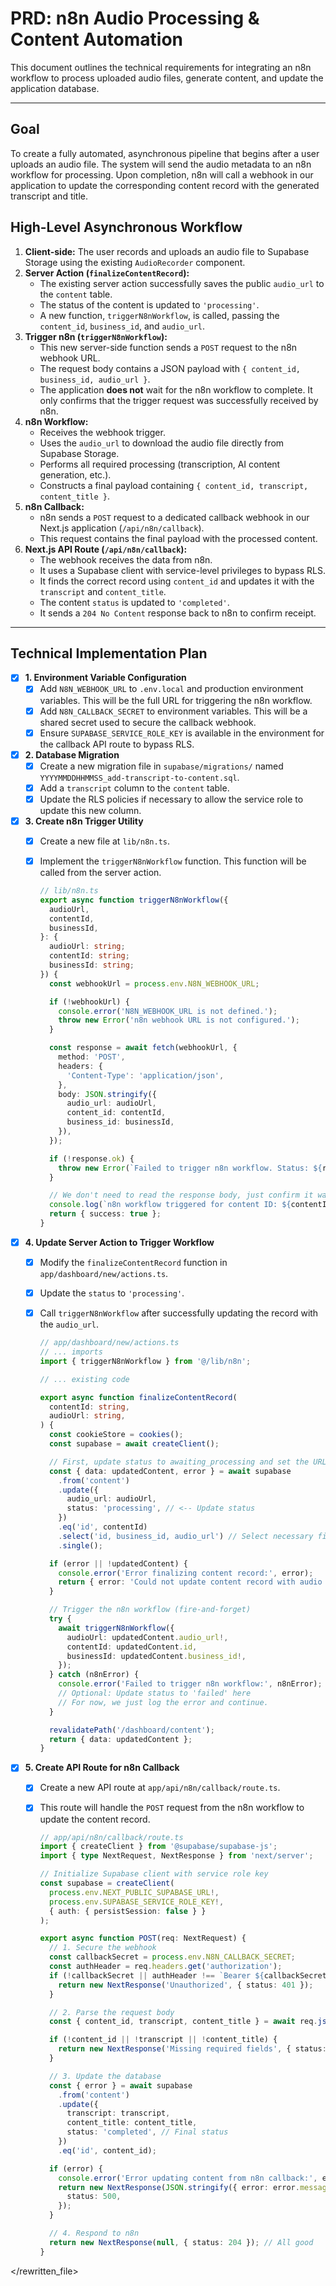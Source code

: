 # PRD: n8n Audio Processing & Content Automation

This document outlines the technical requirements for integrating an n8n workflow to process uploaded audio files, generate content, and update the application database.

---

## **Goal**

To create a fully automated, asynchronous pipeline that begins after a user uploads an audio file. The system will send the audio metadata to an n8n workflow for processing. Upon completion, n8n will call a webhook in our application to update the corresponding content record with the generated transcript and title.

## **High-Level Asynchronous Workflow**

1.  **Client-side:** The user records and uploads an audio file to Supabase Storage using the existing `AudioRecorder` component.
2.  **Server Action (`finalizeContentRecord`):**
    *   The existing server action successfully saves the public `audio_url` to the `content` table.
    *   The status of the content is updated to `'processing'`.
    *   A new function, `triggerN8nWorkflow`, is called, passing the `content_id`, `business_id`, and `audio_url`.
3.  **Trigger n8n (`triggerN8nWorkflow`):**
    *   This new server-side function sends a `POST` request to the n8n webhook URL.
    *   The request body contains a JSON payload with `{ content_id, business_id, audio_url }`.
    *   The application **does not** wait for the n8n workflow to complete. It only confirms that the trigger request was successfully received by n8n.
4.  **n8n Workflow:**
    *   Receives the webhook trigger.
    *   Uses the `audio_url` to download the audio file directly from Supabase Storage.
    *   Performs all required processing (transcription, AI content generation, etc.).
    *   Constructs a final payload containing `{ content_id, transcript, content_title }`.
5.  **n8n Callback:**
    *   n8n sends a `POST` request to a dedicated callback webhook in our Next.js application (`/api/n8n/callback`).
    *   This request contains the final payload with the processed content.
6.  **Next.js API Route (`/api/n8n/callback`):**
    *   The webhook receives the data from n8n.
    *   It uses a Supabase client with service-level privileges to bypass RLS.
    *   It finds the correct record using `content_id` and updates it with the `transcript` and `content_title`.
    *   The content `status` is updated to `'completed'`.
    *   It sends a `204 No Content` response back to n8n to confirm receipt.

---

## **Technical Implementation Plan**

- [x] **1. Environment Variable Configuration**
    - [x] Add `N8N_WEBHOOK_URL` to `.env.local` and production environment variables. This will be the full URL for triggering the n8n workflow.
    - [x] Add `N8N_CALLBACK_SECRET` to environment variables. This will be a shared secret used to secure the callback webhook.
    - [x] Ensure `SUPABASE_SERVICE_ROLE_KEY` is available in the environment for the callback API route to bypass RLS.

- [x] **2. Database Migration**
    - [x] Create a new migration file in `supabase/migrations/` named `YYYYMMDDHHMMSS_add-transcript-to-content.sql`.
    - [x] Add a `transcript` column to the `content` table.
    - [x] Update the RLS policies if necessary to allow the service role to update this new column.

- [x] **3. Create n8n Trigger Utility**
    - [x] Create a new file at `lib/n8n.ts`.
    - [x] Implement the `triggerN8nWorkflow` function. This function will be called from the server action.

        ```typescript
        // lib/n8n.ts
        export async function triggerN8nWorkflow({
          audioUrl,
          contentId,
          businessId,
        }: {
          audioUrl: string;
          contentId: string;
          businessId: string;
        }) {
          const webhookUrl = process.env.N8N_WEBHOOK_URL;

          if (!webhookUrl) {
            console.error('N8N_WEBHOOK_URL is not defined.');
            throw new Error('n8n webhook URL is not configured.');
          }

          const response = await fetch(webhookUrl, {
            method: 'POST',
            headers: {
              'Content-Type': 'application/json',
            },
            body: JSON.stringify({
              audio_url: audioUrl,
              content_id: contentId,
              business_id: businessId,
            }),
          });

          if (!response.ok) {
            throw new Error(`Failed to trigger n8n workflow. Status: ${response.status}`);
          }

          // We don't need to read the response body, just confirm it was accepted.
          console.log(`n8n workflow triggered for content ID: ${contentId}`);
          return { success: true };
        }
        ```

- [x] **4. Update Server Action to Trigger Workflow**
    - [x] Modify the `finalizeContentRecord` function in `app/dashboard/new/actions.ts`.
    - [x] Update the `status` to `'processing'`.
    - [x] Call `triggerN8nWorkflow` after successfully updating the record with the `audio_url`.

        ```typescript
        // app/dashboard/new/actions.ts
        // ... imports
        import { triggerN8nWorkflow } from '@/lib/n8n';

        // ... existing code

        export async function finalizeContentRecord(
          contentId: string,
          audioUrl: string,
        ) {
          const cookieStore = cookies();
          const supabase = await createClient();

          // First, update status to awaiting_processing and set the URL
          const { data: updatedContent, error } = await supabase
            .from('content')
            .update({
              audio_url: audioUrl,
              status: 'processing', // <-- Update status
            })
            .eq('id', contentId)
            .select('id, business_id, audio_url') // Select necessary fields for n8n
            .single();

          if (error || !updatedContent) {
            console.error('Error finalizing content record:', error);
            return { error: 'Could not update content record with audio URL.' };
          }

          // Trigger the n8n workflow (fire-and-forget)
          try {
            await triggerN8nWorkflow({
              audioUrl: updatedContent.audio_url!,
              contentId: updatedContent.id,
              businessId: updatedContent.business_id!,
            });
          } catch (n8nError) {
            console.error('Failed to trigger n8n workflow:', n8nError);
            // Optional: Update status to 'failed' here
            // For now, we just log the error and continue.
          }

          revalidatePath('/dashboard/content');
          return { data: updatedContent };
        }
        ```

- [x] **5. Create API Route for n8n Callback**
    - [x] Create a new API route at `app/api/n8n/callback/route.ts`.
    - [x] This route will handle the `POST` request from the n8n workflow to update the content record.

        ```typescript
        // app/api/n8n/callback/route.ts
        import { createClient } from '@supabase/supabase-js';
        import { type NextRequest, NextResponse } from 'next/server';

        // Initialize Supabase client with service role key
        const supabase = createClient(
          process.env.NEXT_PUBLIC_SUPABASE_URL!,
          process.env.SUPABASE_SERVICE_ROLE_KEY!,
          { auth: { persistSession: false } }
        );

        export async function POST(req: NextRequest) {
          // 1. Secure the webhook
          const callbackSecret = process.env.N8N_CALLBACK_SECRET;
          const authHeader = req.headers.get('authorization');
          if (!callbackSecret || authHeader !== `Bearer ${callbackSecret}`) {
            return new NextResponse('Unauthorized', { status: 401 });
          }

          // 2. Parse the request body
          const { content_id, transcript, content_title } = await req.json();

          if (!content_id || !transcript || !content_title) {
            return new NextResponse('Missing required fields', { status: 400 });
          }

          // 3. Update the database
          const { error } = await supabase
            .from('content')
            .update({
              transcript: transcript,
              content_title: content_title,
              status: 'completed', // Final status
            })
            .eq('id', content_id);

          if (error) {
            console.error('Error updating content from n8n callback:', error);
            return new NextResponse(JSON.stringify({ error: error.message }), {
              status: 500,
            });
          }

          // 4. Respond to n8n
          return new NextResponse(null, { status: 204 }); // All good
        }
        ```

</rewritten_file> 